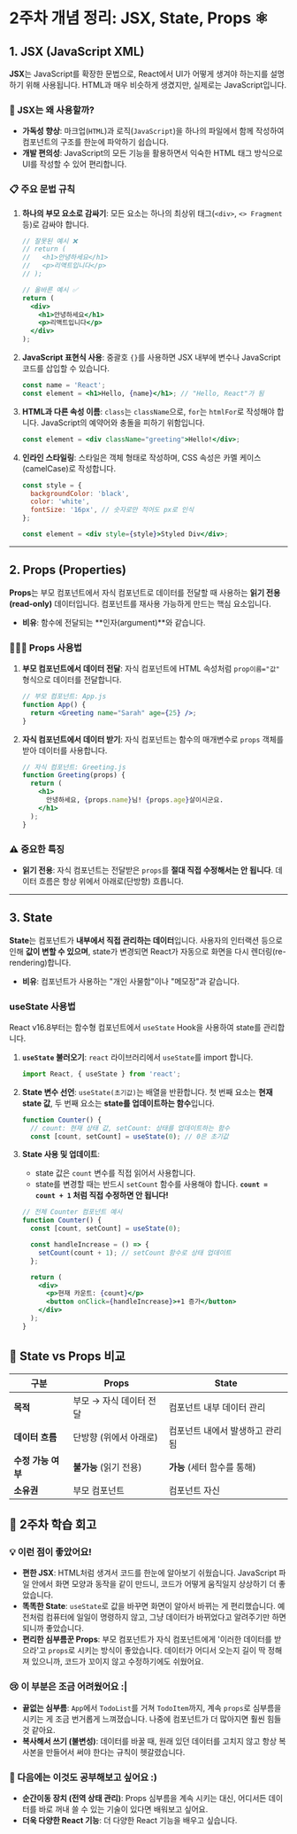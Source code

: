 # 2주차 개념 정리: JSX, State, Props ⚛️

## 1. JSX (JavaScript XML)

**JSX**는 JavaScript를 확장한 문법으로, React에서 UI가 어떻게 생겨야 하는지를 설명하기 위해 사용됩니다. HTML과 매우 비슷하게 생겼지만, 실제로는 JavaScript입니다.

### 🤔 JSX는 왜 사용할까?

- **가독성 향상**: 마크업(`HTML`)과 로직(`JavaScript`)을 하나의 파일에서 함께 작성하여 컴포넌트의 구조를 한눈에 파악하기 쉽습니다.
- **개발 편의성**: JavaScript의 모든 기능을 활용하면서 익숙한 HTML 태그 방식으로 UI를 작성할 수 있어 편리합니다.

### 📋 주요 문법 규칙

1.  **하나의 부모 요소로 감싸기**: 모든 요소는 하나의 최상위 태그(`<div>`, `<> Fragment` 등)로 감싸야 합니다.

    ```jsx
    // 잘못된 예시 ❌
    // return (
    //   <h1>안녕하세요</h1>
    //   <p>리액트입니다</p>
    // );

    // 올바른 예시 ✅
    return (
      <div>
        <h1>안녕하세요</h1>
        <p>리액트입니다</p>
      </div>
    );
    ```

2.  **JavaScript 표현식 사용**: 중괄호 `{}`를 사용하면 JSX 내부에 변수나 JavaScript 코드를 삽입할 수 있습니다.

    ```jsx
    const name = 'React';
    const element = <h1>Hello, {name}</h1>; // "Hello, React"가 됨
    ```

3.  **HTML과 다른 속성 이름**: `class`는 `className`으로, `for`는 `htmlFor`로 작성해야 합니다. JavaScript의 예약어와 충돌을 피하기 위함입니다.

    ```jsx
    const element = <div className="greeting">Hello!</div>;
    ```

4.  **인라인 스타일링**: 스타일은 객체 형태로 작성하며, CSS 속성은 카멜 케이스(camelCase)로 작성합니다.

    ```jsx
    const style = {
      backgroundColor: 'black',
      color: 'white',
      fontSize: '16px', // 숫자로만 적어도 px로 인식
    };

    const element = <div style={style}>Styled Div</div>;
    ```

---

## 2. Props (Properties)

**Props**는 부모 컴포넌트에서 자식 컴포넌트로 데이터를 전달할 때 사용하는 **읽기 전용(read-only)** 데이터입니다. 컴포넌트를 재사용 가능하게 만드는 핵심 요소입니다.

- **비유**: 함수에 전달되는 **인자(argument)**와 같습니다.

### 👨‍👩‍👧 Props 사용법

1.  **부모 컴포넌트에서 데이터 전달**: 자식 컴포넌트에 HTML 속성처럼 `prop이름="값"` 형식으로 데이터를 전달합니다.

    ```jsx
    // 부모 컴포넌트: App.js
    function App() {
      return <Greeting name="Sarah" age={25} />;
    }
    ```

2.  **자식 컴포넌트에서 데이터 받기**: 자식 컴포넌트는 함수의 매개변수로 `props` 객체를 받아 데이터를 사용합니다.

    ```jsx
    // 자식 컴포넌트: Greeting.js
    function Greeting(props) {
      return (
        <h1>
          안녕하세요, {props.name}님! {props.age}살이시군요.
        </h1>
      );
    }
    ```

### ⚠️ 중요한 특징

- **읽기 전용**: 자식 컴포넌트는 전달받은 `props`를 **절대 직접 수정해서는 안 됩니다**. 데이터 흐름은 항상 위에서 아래로(단방향) 흐릅니다.

---

## 3. State

**State**는 컴포넌트가 **내부에서 직접 관리하는 데이터**입니다. 사용자의 인터랙션 등으로 인해 **값이 변할 수 있으며**, state가 변경되면 React가 자동으로 화면을 다시 렌더링(re-rendering)합니다.

- **비유**: 컴포넌트가 사용하는 "개인 사물함"이나 "메모장"과 같습니다.

### useState 사용법

React v16.8부터는 함수형 컴포넌트에서 `useState` Hook을 사용하여 state를 관리합니다.

1.  **`useState` 불러오기**: `react` 라이브러리에서 `useState`를 import 합니다.

    ```jsx
    import React, { useState } from 'react';
    ```

2.  **State 변수 선언**: `useState(초기값)`는 배열을 반환합니다. 첫 번째 요소는 **현재 state 값**, 두 번째 요소는 **state를 업데이트하는 함수**입니다.

    ```jsx
    function Counter() {
      // count: 현재 상태 값, setCount: 상태를 업데이트하는 함수
      const [count, setCount] = useState(0); // 0은 초기값
    ```

3.  **State 사용 및 업데이트**:

    - state 값은 `count` 변수를 직접 읽어서 사용합니다.
    - state를 변경할 때는 반드시 `setCount` 함수를 사용해야 합니다. **`count = count + 1` 처럼 직접 수정하면 안 됩니다!**

    ```jsx
    // 전체 Counter 컴포넌트 예시
    function Counter() {
      const [count, setCount] = useState(0);

      const handleIncrease = () => {
        setCount(count + 1); // setCount 함수로 상태 업데이트
      };

      return (
        <div>
          <p>현재 카운트: {count}</p>
          <button onClick={handleIncrease}>+1 증가</button>
        </div>
      );
    }
    ```

## 🔄 State vs Props 비교

| 구분               | **Props**               | **State**                       |
| ------------------ | ----------------------- | ------------------------------- |
| **목적**           | 부모 → 자식 데이터 전달 | 컴포넌트 내부 데이터 관리       |
| **데이터 흐름**    | 단방향 (위에서 아래로)  | 컴포넌트 내에서 발생하고 관리됨 |
| **수정 가능 여부** | **불가능** (읽기 전용)  | **가능** (세터 함수를 통해)     |
| **소유권**         | 부모 컴포넌트           | 컴포넌트 자신                   |

## 🤔 2주차 학습 회고

### 💡 이런 점이 좋았어요!

- **편한 JSX**: HTML처럼 생겨서 코드를 한눈에 알아보기 쉬웠습니다. JavaScript 파일 안에서 화면 모양과 동작을 같이 만드니, 코드가 어떻게 움직일지 상상하기 더 좋았습니다.
- **똑똑한 State**: `useState`로 값을 바꾸면 화면이 알아서 바뀌는 게 편리했습니다. 예전처럼 컴퓨터에 일일이 명령하지 않고, 그냥 데이터가 바뀌었다고 알려주기만 하면 되니까 좋았습니다.
- **편리한 심부름꾼 Props**: 부모 컴포넌트가 자식 컴포넌트에게 '이러한 데이터를 받으라'고 `props`로 시키는 방식이 좋았습니다. 데이터가 어디서 오는지 길이 딱 정해져 있으니까, 코드가 꼬이지 않고 수정하기에도 쉬웠어요.

### 😢 이 부분은 조금 어려웠어요 :|

- **끝없는 심부름**: `App`에서 `TodoList`를 거쳐 `TodoItem`까지, 계속 `props`로 심부름을 시키는 게 조금 번거롭게 느껴졌습니다. 나중에 컴포넌트가 더 많아지면 훨씬 힘들 것 같아요.
- **복사해서 쓰기 (불변성)**: 데이터를 바꿀 때, 원래 있던 데이터를 고치지 않고 항상 복사본을 만들어서 써야 한다는 규칙이 헷갈렸습니다.

### 📖 다음에는 이것도 공부해보고 싶어요 :)

- **순간이동 장치 (전역 상태 관리)**: Props 심부름을 계속 시키는 대신, 어디서든 데이터를 바로 꺼내 쓸 수 있는 기술이 있다면 배워보고 싶어요.
- **더욱 다양한 React 기능**: 더 다양한 React 기능을 배우고 싶습니다.
